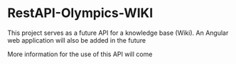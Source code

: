# RestAPI-Olympics-WIKI

This project serves as a future API for a knowledge base (Wiki). An Angular web application will also be added in the future

More information for the use of this API will come
